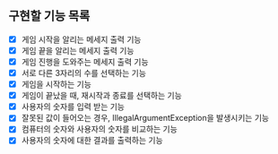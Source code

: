 ## 구현할 기능 목록
- [X] 게임 시작을 알리는 메세지 출력 기능
- [X] 게임 끝을 알리는 메세지 출력 기능
- [X] 게임 진행을 도와주는 메세지 출력 기능
- [X] 서로 다른 3자리의 수를 선택하는 기능
- [X] 게임을 시작하는 기능
- [X] 게임이 끝났을 때, 재시작과 종료를 선택하는 기능
- [X] 사용자의 숫자를 입력 받는 기능
- [X] 잘못된 값이 들어오는 경우, IllegalArgumentException을 발생시키는 기능
- [X] 컴퓨터의 숫자와 사용자의 숫자를 비교하는 기능
- [X] 사용자의 숫자에 대한 결과를 출력하는 기능